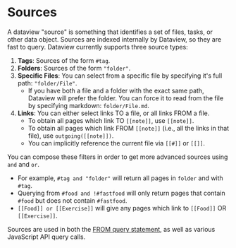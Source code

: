 # Sources

A dataview "source" is something that identifies a set of files, tasks, or other data object. Sources are indexed internally by
Dataview, so they are fast to query. Dataview currently supports three source types:

1. **Tags**: Sources of the form `#tag`.
2. **Folders**: Sources of the form `"folder"`.
3. **Specific Files**: You can select from a specific file by specifying it's full path: `"folder/File"`.
    - If you have both a file and a folder with the exact same path, Dataview will prefer the folder. You can force
    it to read from the file by specifying markdown: `folder/File.md`.
3. **Links**: You can either select links TO a file, or all links FROM a file.
    - To obtain all pages which link TO `[[note]]`, use `[[note]]`.
    - To obtain all pages which link FROM `[[note]]` (i.e., all the links in that file), use `outgoing([[note]])`.
    - You can implicitly reference the current file via `[[#]]` or `[[]]`.

You can compose these filters in order to get more advanced sources using `and` and `or`.

- For example, `#tag and "folder"` will return all pages in `folder` and with `#tag`.
- Querying from `#food and !#fastfood` will only return pages that contain `#food` but does not contain `#fastfood`.
- `[[Food]] or [[Exercise]]` will give any pages which link to `[[Food]]` OR `[[Exercise]]`.

Sources are used in both the [FROM query statement](../queries#from), as well as various JavaScript API query calls. 
